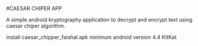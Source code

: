 #CAESAR CHIPER APP

A simple android kryptography application to decrypt and encrypt text using caesar chiper algorithm.

install caesar_chipper_faishal.apk
minimum android version 4.4 KitKat